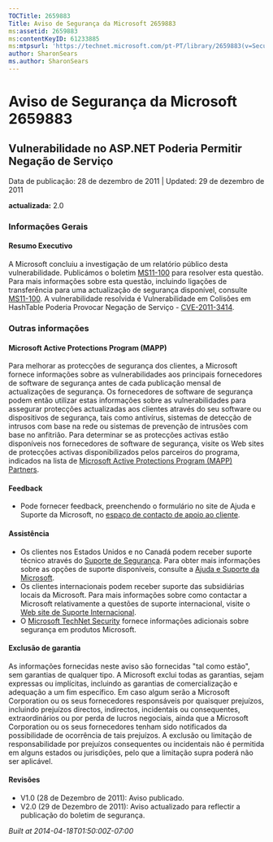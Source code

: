```yaml
---
TOCTitle: 2659883
Title: Aviso de Segurança da Microsoft 2659883
ms:assetid: 2659883
ms:contentKeyID: 61233885
ms:mtpsurl: 'https://technet.microsoft.com/pt-PT/library/2659883(v=Security.10)'
author: SharonSears
ms.author: SharonSears
---
```


Aviso de Segurança da Microsoft 2659883
=======================================

Vulnerabilidade no ASP.NET Poderia Permitir Negação de Serviço
--------------------------------------------------------------

Data de publicação: 28 de dezembro de 2011 | Updated: 29 de dezembro de 2011

**actualizada:** 2.0

### Informações Gerais

#### Resumo Executivo

A Microsoft concluiu a investigação de um relatório público desta vulnerabilidade. Publicámos o boletim [MS11-100](http://go.microsoft.com/fwlink/?linkid=232432) para resolver esta questão. Para mais informações sobre esta questão, incluindo ligações de transferência para uma actualização de segurança disponível, consulte [MS11-100](http://go.microsoft.com/fwlink/?linkid=232432). A vulnerabilidade resolvida é Vulnerabilidade em Colisões em HashTable Poderia Provocar Negação de Serviço - [CVE-2011-3414](http://www.cve.mitre.org/cgi-bin/cvename.cgi?name=cve-2011-3414).

### Outras informações

#### Microsoft Active Protections Program (MAPP)

Para melhorar as protecções de segurança dos clientes, a Microsoft fornece informações sobre as vulnerabilidades aos principais fornecedores de software de segurança antes de cada publicação mensal de actualizações de segurança. Os fornecedores de software de segurança podem então utilizar estas informações sobre as vulnerabilidades para assegurar protecções actualizadas aos clientes através do seu software ou dispositivos de segurança, tais como antivírus, sistemas de detecção de intrusos com base na rede ou sistemas de prevenção de intrusões com base no anfitrião. Para determinar se as protecções activas estão disponíveis nos fornecedores de software de segurança, visite os Web sites de protecções activas disponibilizados pelos parceiros do programa, indicados na lista de [Microsoft Active Protections Program (MAPP) Partners](http://go.microsoft.com/fwlink/?linkid=215201).

#### Feedback

-   Pode fornecer feedback, preenchendo o formulário no site de Ajuda e Suporte da Microsoft, no [espaço de contacto de apoio ao cliente](https://support.microsoft.com/common/survey.aspx?scid=sw;en;1257&showpage=1&ws=technet&sd=tech).

#### Assistência

-   Os clientes nos Estados Unidos e no Canadá podem receber suporte técnico através do [Suporte de Segurança](http://go.microsoft.com/fwlink/?linkid=21131). Para obter mais informações sobre as opções de suporte disponíveis, consulte a [Ajuda e Suporte da Microsoft](http://support.microsoft.com/).
-   Os clientes internacionais podem receber suporte das subsidiárias locais da Microsoft. Para mais informações sobre como contactar a Microsoft relativamente a questões de suporte internacional, visite o [Web site de Suporte Internacional](http://go.microsoft.com/fwlink/?linkid=21155).
-   O [Microsoft TechNet Security](http://go.microsoft.com/fwlink/?linkid=21132) fornece informações adicionais sobre segurança em produtos Microsoft.

#### Exclusão de garantia

As informações fornecidas neste aviso são fornecidas "tal como estão", sem garantias de qualquer tipo. A Microsoft exclui todas as garantias, sejam expressas ou implícitas, incluindo as garantias de comercialização e adequação a um fim específico. Em caso algum serão a Microsoft Corporation ou os seus fornecedores responsáveis por quaisquer prejuízos, incluindo prejuízos directos, indirectos, incidentais ou consequentes, extraordinários ou por perda de lucros negociais, ainda que a Microsoft Corporation ou os seus fornecedores tenham sido notificados da possibilidade de ocorrência de tais prejuízos. A exclusão ou limitação de responsabilidade por prejuízos consequentes ou incidentais não é permitida em alguns estados ou jurisdições, pelo que a limitação supra poderá não ser aplicável.

#### Revisões

-   V1.0 (28 de Dezembro de 2011): Aviso publicado.
-   V2.0 (29 de Dezembro de 2011): Aviso actualizado para reflectir a publicação do boletim de segurança.

*Built at 2014-04-18T01:50:00Z-07:00*
